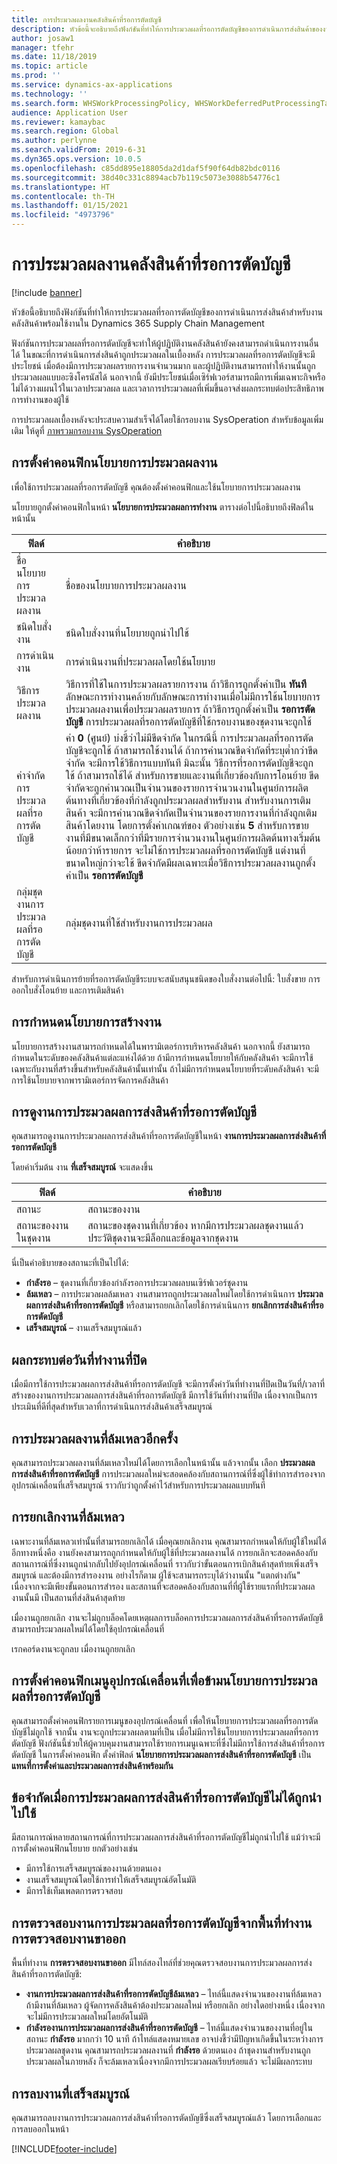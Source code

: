 ```yaml
---
title: การประมวลผลงานคลังสินค้าที่รอการตัดบัญชี
description: หัวข้อนี้จะอธิบายถึงฟังก์ชันที่ทำให้การประมวลผลที่รอการตัดบัญชีของการดำเนินการส่งสินค้าของงานคลังสินค้าพร้อมใช้งานใน Dynamics 365 Supply Chain Management
author: josaw1
manager: tfehr
ms.date: 11/18/2019
ms.topic: article
ms.prod: ''
ms.service: dynamics-ax-applications
ms.technology: ''
ms.search.form: WHSWorkProcessingPolicy, WHSWorkDeferredPutProcessingTask
audience: Application User
ms.reviewer: kamaybac
ms.search.region: Global
ms.author: perlynne
ms.search.validFrom: 2019-6-31
ms.dyn365.ops.version: 10.0.5
ms.openlocfilehash: c85dd895e18805da2d1daf5f90f64db82bdc0116
ms.sourcegitcommit: 38d40c331c8894acb7b119c5073e3088b54776c1
ms.translationtype: HT
ms.contentlocale: th-TH
ms.lasthandoff: 01/15/2021
ms.locfileid: "4973796"
---
```

# <a name="deferred-processing-of-warehouse-work"></a>การประมวลผลงานคลังสินค้าที่รอการตัดบัญชี

[!include [banner](../includes/banner.md)]

หัวข้อนี้อธิบายถึงฟังก์ชันที่ทำให้การประมวลผลที่รอการตัดบัญชีของการดำเนินการส่งสินค้าสำหรับงานคลังสินค้าพร้อมใช้งานใน Dynamics 365 Supply Chain Management

ฟังก์ชันการประมวลผลที่รอการตัดบัญชีจะทำให้ผู้ปฏิบัติงานคลังสินค้ายังคงสามารถดำเนินการงานอื่นได้ ในขณะที่การดำเนินการส่งสินค้าถูกประมวลผลในเบื้องหลัง การประมวลผลที่รอการตัดบัญชีจะมีประโยชน์ เมื่อต้องมีการประมวลผลรายการงานจำนวนมาก และผู้ปฏิบัติงานสามารถทำให้งานนั้นถูกประมวลผลแบบอะซิงโครนัสได้ นอกจากนี้ ยังมีประโยชน์เมื่อเซิร์ฟเวอร์สามารถมีการเพิ่มเฉพาะกิจหรือไม่ได้วางแผนไว้ในเวลาประมวลผล และเวลาการประมวลผลที่เพิ่มขึ้นอาจส่งผลกระทบต่อประสิทธิภาพการทำงานของผู้ใช้

การประมวลผลเบื้องหลังจะประสบความสำเร็จได้โดยใช้กรอบงาน SysOperation สำหรับข้อมูลเพิ่มเติม ให้ดูที่ [ภาพรวมกรอบงาน SysOperation](https://docs.microsoft.com/dynamicsax-2012/developer/sysoperation-framework-overview)

## <a name="configuring-the-work-processing-policies"></a>การตั้งค่าคอนฟิกนโยบายการประมวลผลงาน

เพื่อใช้การประมวลผลที่รอการตัดบัญชี คุณต้องตั้งค่าคอนฟิกและใช้นโยบายการประมวลผลงาน

นโยบายถูกตั้งค่าคอนฟิกในหน้า **นโยบายการประมวลผลการทำงาน** ตารางต่อไปนี้อธิบายถึงฟิลด์ในหน้านั้น

| ฟิลด์                           | คำอธิบาย |
|---------------------------------|-------------|
| ชื่อนโยบายการประมวลผลงาน     | ชื่อของนโยบายการประมวลผลงาน |
| ชนิดใบสั่งงาน                 | ชนิดใบสั่งงานที่นโยบายถูกนำไปใช้ |
| การดำเนินงาน                       | การดำเนินงานที่ประมวลผลโดยใช้นโยบาย |
| วิธีการประมวลผลงาน          | วิธีการที่ใช้ในการประมวลผลรายการงาน ถ้าวิธีการถูกตั้งค่าเป็น **ทันที** ลักษณะการทำงานคล้ายกับลักษณะการทำงานเมื่อไม่มีการใช้นโยบายการประมวลผลงานเพื่อประมวลผลรายการ ถ้าวิธีการถูกตั้งค่าเป็น **รอการตัดบัญชี** การประมวลผลที่รอการตัดบัญชีที่ใช้กรอบงานของชุดงานจะถูกใช้ |
| ค่าจำกัดการประมวลผลที่รอการตัดบัญชี   | ค่า **0** (ศูนย์) บ่งชี้ว่าไม่มีขีดจำกัด ในกรณีนี้ การประมวลผลที่รอการตัดบัญชีจะถูกใช้ ถ้าสามารถใช้งานได้ ถ้าการคำนวณขีดจำกัดที่ระบุต่ำกว่าขีดจำกัด จะมีการใช้วิธีการแบบทันที มิฉะนั้น วิธีการที่รอการตัดบัญชีจะถูกใช้ ถ้าสามารถใช้ได้ สำหรับการขายและงานที่เกี่ยวข้องกับการโอนย้าย ขีดจำกัดจะถูกคำนวณเป็นจำนวนของรายการจำนวนงานในศูนย์การผลิตต้นทางที่เกี่ยวข้องที่กำลังถูกประมวลผลสำหรับงาน สำหรับงานการเติมสินค้า จะมีการคำนวณขีดจำกัดเป็นจำนวนของรายการงานที่กำลังถูกเติมสินค้าโดยงาน โดยการตั้งค่าเกณฑ์ของ ตัวอย่างเช่น **5** สำหรับการขาย งานที่มีขนาดเล็กกว่าที่มีรายการจำนวนงานในศูนย์การผลิตต้นทางเริ่มต้นน้อยกว่าห้ารายการ จะไม่ใช้การประมวลผลที่รอการตัดบัญชี แต่งานที่ขนาดใหญ่กว่าจะใช้ ขีดจำกัดมีผลเฉพาะเมื่อวิธีการประมวลผลงานถูกตั้งค่าเป็น **รอการตัดบัญชี** |
| กลุ่มชุดงานการประมวลผลที่รอการตัดบัญชี |กลุ่มชุดงานที่ใช้สำหรับงานการประมวลผล |

สำหรับการดำเนินการย้ายที่รอการตัดบัญชีระบบจะสนับสนุนชนิดของใบสั่งงานต่อไปนี้: ใบสั่งขาย การออกใบสั่งโอนย้าย และการเติมสินค้า

## <a name="assigning-the-work-creation-policy"></a>การกำหนดนโยบายการสร้างงาน

นโยบายการสร้างงานสามารถกำหนดได้ในพารามิเตอร์การบริหารคลังสินค้า นอกจากนี้ ยังสามารถกำหนดในระดับของคลังสินค้าแต่ละแห่งได้ด้วย ถ้ามีการกำหนดนโยบายให้กับคลังสินค้า จะมีการใช้เฉพาะกับงานที่สร้างขึ้นสำหรับคลังสินค้านั้นเท่านั้น ถ้าไม่มีการกำหนดนโยบายที่ระดับคลังสินค้า จะมีการใช้นโยบายจากพารามิเตอร์การจัดการคลังสินค้า

## <a name="viewing-the-deferred-put-processing-tasks"></a>การดูงานการประมวลผลการส่งสินค้าที่รอการตัดบัญชี

คุณสามารถดูงานการประมวลผลการส่งสินค้าที่รอการตัดบัญชีในหน้า **งานการประมวลผลการส่งสินค้าที่รอการตัดบัญชี**

โดยค่าเริ่มต้น งาน **ที่เสร็จสมบูรณ์** จะแสดงขึ้น

| ฟิลด์            | คำอธิบาย |
|------------------|-------------|
| สถานะ           | สถานะของงาน |
| สถานะของงานในชุดงาน | สถานะของชุดงานที่เกี่ยวข้อง หากมีการประมวลผลชุดงานแล้ว ประวัติชุดงานจะมีล็อกและข้อมูลจากชุดงาน |

นี่เป็นคำอธิบายของสถานะที่เป็นไปได้:

- **กำลังรอ** – ชุดงานที่เกี่ยวข้องกำลังรอการประมวลผลบนเซิร์ฟเวอร์ชุดงาน
- **ล้มเหลว** – การประมวลผลล้มเหลว งานสามารถถูกประมวลผลใหม่โดยใช้การดำเนินการ **ประมวลผลการส่งสินค้าที่รอการตัดบัญชี** หรือสามารถยกเลิกโดยใช้การดำเนินการ **ยกเลิกการส่งสินค้าที่รอการตัดบัญชี**
- **เสร็จสมบูรณ์** – งานเสร็จสมบูรณ์แล้ว

## <a name="impact-on-closed-work-dates"></a>ผลกระทบต่อวันที่ทำงานที่ปิด

เมื่อมีการใช้การประมวลผลการส่งสินค้าที่รอการตัดบัญชี จะมีการตั้งค่าวันที่ทำงานที่ปิดเป็นวันที่/เวลาที่สร้างของงานการประมวลผลการส่งสินค้าที่รอการตัดบัญชี มีการใช้วันที่ทำงานที่ปิด เนื่องจากเป็นการประเมินที่ดีที่สุดสำหรับเวลาที่การดำเนินการส่งสินค้าเสร็จสมบูรณ์

## <a name="reprocessing-a-failed-task"></a>การประมวลผลงานที่ล้มเหลวอีกครั้ง

คุณสามารถประมวลผลงานที่ล้มเหลวใหม่ได้โดยการเลือกในหน้านั้น แล้วจากนั้น เลือก **ประมวลผลการส่งสินค้าที่รอการตัดบัญชี** การประมวลผลใหม่จะสอดคล้องกับสถานการณ์ที่ซึ่งผู้ใช้ทำการสำรองจากอุปกรณ์เคลื่อนที่เสร็จสมบูรณ์ ราวกับว่าถูกตั้งค่าไว้สำหรับการประมวลผลแบบทันที

## <a name="canceling-failed-tasks"></a>การยกเลิกงานที่ล้มเหลว

เฉพาะงานที่ล้มเหลวเท่านั้นที่สามารถยกเลิกได้ เมื่อคุณยกเลิกงาน คุณสามารถกำหนดให้กับผู้ใช้ใหม่ได้ อีกทางหนึ่งคือ งานยังคงสามารถถูกกำหนดให้กับผู้ใช้ที่ประมวลผลงานได้ การยกเลิกจะสอดคล้องกับสถานการณ์ที่ซึ่งงานถูกนำกลับไปยังอุปกรณ์เคลื่อนที่ ราวกับว่าขั้นตอนการเบิกสินค้าสุดท้ายเพิ่งเสร็จสมบูรณ์ และต้องมีการสำรองงาน อย่างไรก็ตาม ผู้ใช้จะสามารถระบุได้ว่างานนั้น "แตกต่างกัน" เนื่องจากจะมีเพียงขั้นตอนการสำรอง และสถานที่จะสอดคล้องกับสถานที่ที่ผู้ใช้รายแรกที่ประมวลผลงานนั้นมี เป็นสถานที่ส่งสินค้าสุดท้าย

เมื่องานถูกยกเลิก งานจะไม่ถูกบล็อคโดยเหตุผลการบล็อคการประมวลผลการส่งสินค้าที่รอการตัดบัญชี สามารถประมวลผลใหม่ได้โดยใช้อุปกรณ์เคลื่อนที่

เรกคอร์ดงานจะถูกลบ เมื่องานถูกยกเลิก

## <a name="configuring-the-mobile-device-menu-to-skip-the-deferred-processing-policy"></a>การตั้งค่าคอนฟิกเมนูอุปกรณ์เคลื่อนที่เพื่อข้ามนโยบายการประมวลผลที่รอการตัดบัญชี

คุณสามารถตั้งค่าคอนฟิกรายการเมนูของอุปกรณ์เคลื่อนที่ เพื่อให้นโยบายการประมวลผลที่รอการตัดบัญชีไม่ถูกใช้ จากนั้น งานจะถูกประมวลผลตามที่เป็น เมื่อไม่มีการใช้นโยบายการประมวลผลที่รอการตัดบัญชี ฟังก์ชันนี้ช่วยให้ผู้ควบคุมงานสามารถใช้รายการเมนูเฉพาะที่ซึ่งไม่มีการใช้การส่งสินค้าที่รอการตัดบัญชี ในการตั้งค่าคอนฟิก ตั้งค่าฟิลด์ **นโยบายการประมวลผลการส่งสินค้าที่รอการตัดบัญชี** เป็น **แทนที่การตั้งค่าและประมวลผลการส่งสินค้าพร้อมกัน** 

## <a name="restrictions-when-the-deferred-put-processing-isnt-applied"></a>ข้อจำกัดเมื่อการประมวลผลการส่งสินค้าที่รอการตัดบัญชีไม่ได้ถูกนำไปใช้

มีสถานการณ์หลายสถานการณ์ที่การประมวลผลการส่งสินค้าที่รอการตัดบัญชีไม่ถูกนำไปใช้ แม้ว่าจะมีการตั้งค่าคอนฟิกนโยบาย ยกตัวอย่างเช่น

- มีการใช้การเสร็จสมบูรณ์ของงานด้วยตนเอง
- งานเสร็จสมบูรณ์โดยใช้การทำให้เสร็จสมบูรณ์อัตโนมัติ
- มีการใช้เท็มเพลตการตรวจสอบ


## <a name="monitoring-the-deferred-processing-tasks-from-the-outbound-work-monitoring-workspace"></a>การตรวจสอบงานการประมวลผลที่รอการตัดบัญชีจากพื้นที่ทำงานการตรวจสอบงานขาออก

พื้นที่ทำงาน **การตรวจสอบงานขาออก** มีไทล์สองไทล์ที่ช่วยคุณตรวจสอบงานการประมวลผลการส่งสินค้าที่รอการตัดบัญชี:

- **งานการประมวลผลการส่งสินค้าที่รอการตัดบัญชีล้มเหลว** – ไทล์นี้แสดงจำนวนของงานที่ล้มเหลว ถ้ามีงานที่ล้มเหลว ผู้จัดการคลังสินค้าต้องประมวลผลใหม่ หรือยกเลิก อย่างใดอย่างหนึ่ง เนื่องจากจะไม่มีการประมวลผลใหม่โดยอัตโนมัติ
- **กำลังรองานการประมวลผลการส่งสินค้าที่รอการตัดบัญชี** – ไทล์นี้แสดงจำนวนของงานที่อยู่ในสถานะ **กำลังรอ** มากกว่า 10 นาที ถ้าไทล์แสดงหมายเลข อาจบ่งชี้ว่ามีปัญหาเกิดขึ้นในระหว่างการประมวลผลชุดงาน คุณสามารถประมวลผลงานที่ **กำลังรอ** ด้วยตนเอง ถ้าชุดงานสำหรับงานถูกประมวลผลในภายหลัง ก็จะล้มเหลวเนื่องจากมีการประมวลผลเรียบร้อยแล้ว จะไม่มีผลกระทบ

## <a name="deleting-completed-tasks"></a>การลบงานที่เสร็จสมบูรณ์

คุณสามารถลบงานการประมวลผลการส่งสินค้าที่รอการตัดบัญชีซึ่งเสร็จสมบูรณ์แล้ว โดยการเลือกและการลบออกในหน้า


[!INCLUDE[footer-include](../../includes/footer-banner.md)]